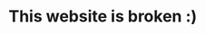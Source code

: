 <html>
<head>
<meta charset="utf-8"> 
<title>Broken Website</title>
</head>
<body>
<h1>This website is broken :)</h1>
</body>
</html>
